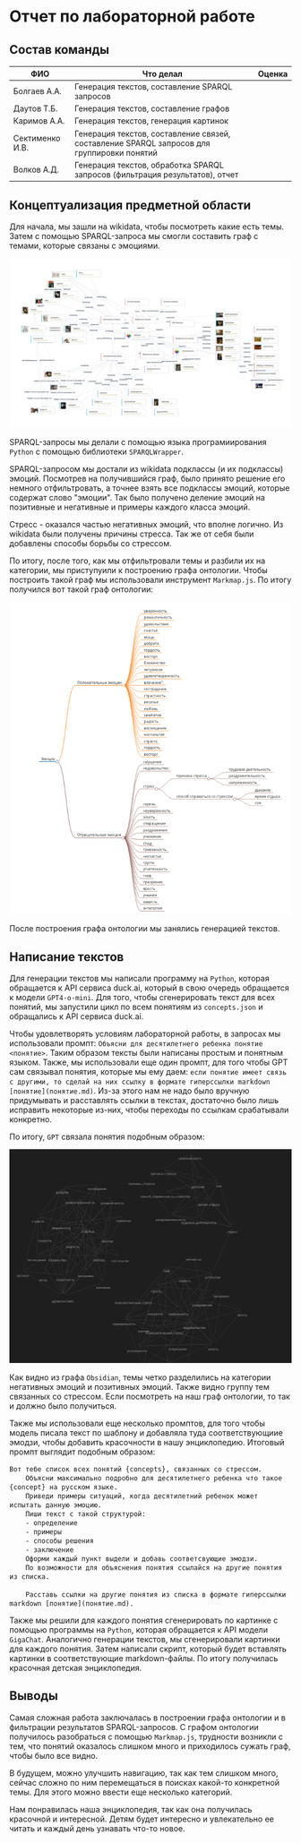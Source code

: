 # Отчет по лабораторной работе

## Состав команды

| ФИО         | Что делал           | Оценка |
|-------------|----------------|--------|
| Болгаев А.А.         | Генерация текстов, составление SPARQL запросов |      |
| Даутов Т.Б.         | Генерация текстов, составление графов | |
| Каримов А.А.         | Генерация текстов, генерация картинок |  |
| Сектименко И.В.        | Генерация текстов, составление связей, составление SPARQL запросов для группировки понятий | |
| Волков А.Д.        | Генерация текстов, обработка SPARQL запросов (фильтрация результатов), отчет | |

## Концептуализация предметной области

Для начала, мы зашли на wikidata, чтобы посмотреть какие есть темы. Затем с помощью SPARQL-запроса мы смогли составить граф с темами, которые связаны с эмоциями.

![Граф с wikidata](static/graph1.jpg)

SPARQL-запросы мы делали с помощью языка програмиирования `Python` с помощью библиотеки `SPARQLWrapper`.

SPARQL-запросом мы достали из wikidata подклассы (и их подклассы) эмоций. Посмотрев на получившийся граф, было принято решение его немного отфильтровать, а точнее взять все подклассы эмоций, которые содержат слово "эмоции". Так было получено деление эмоций на позитивные и негативные и примеры каждого класса эмоций.

Стресс - оказался частью негативных эмоций, что вполне логично. Из wikidata были получены причины стресса. Так же от себя были добавлены способы борьбы со стрессом.

По итогу, после того, как мы отфильтровали темы и разбили их на категории, мы приступуили к построению графа онтологии. Чтобы построить такой граф мы использовали инструмент `Markmap.js`. По итогу получился вот такой граф онтологии:

![Онтология](static/graph2.jpg)

После построения графа онтологии мы занялись генерацией текстов.

## Написание текстов

Для генерации текстов мы написали программу на `Python`, которая обращается к API сервиса duck.ai, который в свою очередь обращается к модели `GPT4-o-mini`. Для того, чтобы сгенерировать текст для всех понятий, мы запустили цикл по всем понятиям из `concepts.json` и обращались к API сервиса duck.ai.

Чтобы удовлетворять условиям лабораторной работы, в запросах мы использовали промпт: `Объясни для десятилетнего ребенка понятие <понятие>`. Таким образом тексты были написаны простым и понятным языком. Также, мы использовали еще один промпт, для того чтобы GPT сам связывал понятия, которые мы ему даем: `если понятие имеет связь с другими, то сделай на них ссылку в формате гиперссылки markdown [понятие](понятие.md)`. Из-за этого нам не надо было вручную придумывать и расставлять ссылки в текстах, достаточно было лишь исправить некоторые из-них, чтобы переходы по ссылкам срабатывали конкретно.

По итогу, `GPT` связала понятия подобным образом:

![Связи](static/graph3.jpg)

Как видно из графа `Obsidian`, темы четко разделились на категории негативных эмоций и позитивных эмоций. Также видно группу тем связанных со стрессом. Если посмотреть на наш граф онтологии, то так и должно было получиться.

Также мы использовали еще несколько промптов, для того чтобы модель писала текст по шаблону и добавляла туда соответствующиие эмодзи, чтобы добавить красочности в нашу энциклопедию. Итоговый промпт выглядит подобным образом:
```
Вот тебе список всех понятий {concepts}, связанных со стрессом. 
    Объясни максимально подробно для десятилетнего ребенка что такое {concept} на русском языке. 
    Приведи примеры ситуаций, когда десятилетний ребенок может испытать данную эмоцию.
    Пиши текст с такой структурой:
    - определение
    - примеры
    - способы решения
    - заключение
    Оформи каждый пункт выдели и добавь соответсвующие эмодзи.
    По возможности для объяснения понятия ссылайся на другие понятия из списка.

    Расставь ссылки на другие понятия из списка в формате гиперссылки markdown [понятие](понятие.md).
```
Также мы решили для каждого понятия сгенерировать по картинке с помощью программы на `Python`, которая обращается к API модели `GigaChat`. Аналогично генерации текстов, мы сгенерировали картинки для каждого понятия. Затем написали скрипт, который будет вставлять картинки в соответствующие markdown-файлы. По итогу получилась красочная детская энциклопедия.

## Выводы

Самая сложная работа заключалась в построении графа онтологии и в фильтрации результатов SPARQL-запросов. С графом онтологии получилось разобраться с помощью `Markmap.js`, трудности возникли с тем, что понятий оказалось слишком много и приходилось сужать граф, чтобы было все видно.

В будущем, можно улучшить навигацию, так как тем слишком много, сейчас сложно по ним перемещаться в поисках какой-то конкретной темы. Для этого можно ввести еще несколько категорий.

Нам понравилась наша энциклопедия, так как она получилась красочной и интересной. Детям будет интересно и увлекательно ее читать и каждый день узнавать что-то новое. 
